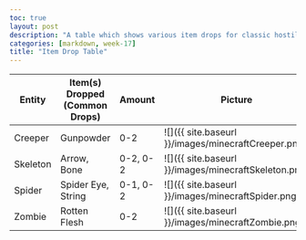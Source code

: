 ```yaml
---
toc: true
layout: post
description: "A table which shows various item drops for classic hostile minecraft entities"
categories: [markdown, week-17]
title: "Item Drop Table"
---
```


| Entity  | Item(s) Dropped (Common Drops)  | Amount  | Picture  |
|---|---|---|---|
| Creeper  | Gunpowder  | 0-2  | ![]({{ site.baseurl }}/images/minecraftCreeper.png) |
| Skeleton  | Arrow, Bone   | 0-2, 0-2  | ![]({{ site.baseurl }}/images/minecraftSkeleton.png) |
| Spider  | Spider Eye, String  | 0-1, 0-2  | ![]({{ site.baseurl }}/images/minecraftSpider.png) |
| Zombie  | Rotten Flesh  | 0-2  | ![]({{ site.baseurl }}/images/minecraftZombie.png) |